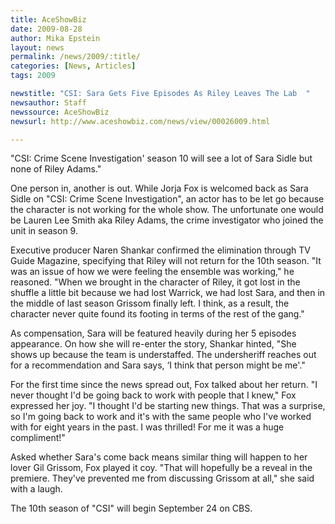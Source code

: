 ```yaml
---
title: AceShowBiz
date: 2009-08-28
author: Mika Epstein
layout: news
permalink: /news/2009/:title/
categories: [News, Articles]
tags: 2009

newstitle: "CSI: Sara Gets Five Episodes As Riley Leaves The Lab  "
newsauthor: Staff  
newssource: AceShowBiz  
newsurl: http://www.aceshowbiz.com/news/view/00026009.html  

---
```


"CSI: Crime Scene Investigation' season 10 will see a lot of Sara Sidle but none of Riley Adams."

One person in, another is out. While Jorja Fox is welcomed back as Sara Sidle on "CSI: Crime Scene Investigation", an actor has to be let go because the character is not working for the whole show. The unfortunate one would be Lauren Lee Smith aka Riley Adams, the crime investigator who joined the unit in season 9.

Executive producer Naren Shankar confirmed the elimination through TV Guide Magazine, specifying that Riley will not return for the 10th season. "It was an issue of how we were feeling the ensemble was working," he reasoned. "When we brought in the character of Riley, it got lost in the shuffle a little bit because we had lost Warrick, we had lost Sara, and then in the middle of last season Grissom finally left. I think, as a result, the character never quite found its footing in terms of the rest of the gang."

As compensation, Sara will be featured heavily during her 5 episodes appearance. On how she will re-enter the story, Shankar hinted, "She shows up because the team is understaffed. The undersheriff reaches out for a recommendation and Sara says, &#8216;I think that person might be me'."

For the first time since the news spread out, Fox talked about her return. "I never thought I'd be going back to work with people that I knew," Fox expressed her joy. "I thought I'd be starting new things. That was a surprise, so I'm going back to work and it's with the same people who I've worked with for eight years in the past. I was thrilled! For me it was a huge compliment!"

Asked whether Sara's come back means similar thing will happen to her lover Gil Grissom, Fox played it coy. "That will hopefully be a reveal in the premiere. They've prevented me from discussing Grissom at all," she said with a laugh.

The 10th season of "CSI" will begin September 24 on CBS.  
